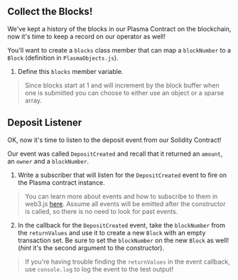 ## Collect the Blocks! 

We've kept a history of the blocks in our Plasma Contract on the blockchain, now it's time to keep a record on our operator as well! 

You'll want to create a `blocks` class member that can map a `blockNumber` to a `Block` (definition in `PlasmaObjects.js`).

1. Define this `blocks` member variable.

> Since blocks start at 1 and will increment by the block buffer when one is submitted you can choose to either use an object or a sparse array. 

## Deposit Listener

OK, now it's time to listen to the deposit event from our Solidity Contract! 

Our event was called `DepositCreated` and recall that it returned an `amount`, an `owner` and a `blockNumber`. 

1. Write a subscriber that will listen for the `DepositCreated` event to fire on the Plasma contract instance. 

> You can learn more about events and how to subscribe to them in web3.js [here](https://web3js.readthedocs.io/en/1.0/web3-eth-contract.html#contract-events). Assume all events will be emitted after the constructor is called, so there is no need to look for past events. 

2. In the callback for the `DepositCreated` event, take the `blockNumber` from the `returnValues` and use it to create a new `Block` with an empty transaction set. Be sure to set the `blockNumber` on the new `Block` as well! (*hint* it's the second argument to the constructor).

> If you're having trouble finding the `returnValues` in the event callback, use `console.log` to log the event to the test output! 